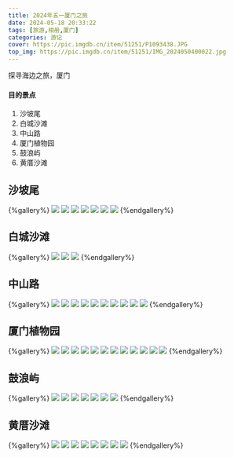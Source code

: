 ```yaml
---
title: 2024年五一厦门之旅
date: 2024-05-18 20:33:22
tags: [旅游,相册,厦门]
categories: 游记
cover: https://pic.imgdb.cn/item/51251/P1093438.JPG
top_img: https://pic.imgdb.cn/item/51251/IMG_2024050400022.jpg
---
```


探寻海边之旅，厦门

#### [](#目的景点 "目的景点")目的景点

1. 沙坡尾
2. 白城沙滩
3. 中山路
4. 厦门植物园
5. 鼓浪屿
6. 黄厝沙滩

## 沙坡尾

{%gallery%}
![](https://pic.imgdb.cn/item/51251/P1093438.JPG)
![](https://pic.imgdb.cn/item/51251/IMG_2024050400015.jpg)
![](https://pic.imgdb.cn/item/51251/P1093423.JPG)
![](https://pic.imgdb.cn/item/51251/P1093432.JPG)
![](https://pic.imgdb.cn/item/51251/P1093437.JPG)
![](https://pic.imgdb.cn/item/51251/P1093447.JPG)
![](https://pic.imgdb.cn/item/51251/P1093446.JPG)
{%endgallery%}

## 白城沙滩

{%gallery%}
![](https://pic.imgdb.cn/item/51251/P1093498.JPG)
![](https://pic.imgdb.cn/item/51251/P1093540.JPG)
![](https://pic.imgdb.cn/item/51251/P1093541.JPG)
{%endgallery%}

## 中山路
{%gallery%}
![](https://pic.imgdb.cn/item/51251/P1093607.JPG)
![](https://pic.imgdb.cn/item/51251/P1093603.JPG)
![](https://pic.imgdb.cn/item/51251/P1093606.JPG)
![](https://pic.imgdb.cn/item/51251/P1093610.JPG)
![](https://pic.imgdb.cn/item/51251/P1093611.JPG)
![](https://pic.imgdb.cn/item/51251/P1093617.JPG)
![](https://pic.imgdb.cn/item/51251/P1093615.JPG)
![](https://pic.imgdb.cn/item/51251/P1093614.JPG)
![](https://pic.imgdb.cn/item/51251/P1093612.JPG)
![](https://pic.imgdb.cn/item/51251/P1093620.JPG)
{%endgallery%}

## 厦门植物园

{%gallery%}
![](https://pic.imgdb.cn/item/51251/P1093631.JPG)
![](https://pic.imgdb.cn/item/51251/P1093635.JPG)
![](https://pic.imgdb.cn/item/51251/P1093639.JPG)
![](https://pic.imgdb.cn/item/51251/P1093642.JPG)
![](https://pic.imgdb.cn/item/51251/P1093644.JPG)
![](https://pic.imgdb.cn/item/51251/P1093676.JPG)
![](https://pic.imgdb.cn/item/51251/P1093677.JPG)
![](https://pic.imgdb.cn/item/51251/P1093680.JPG)
![](https://pic.imgdb.cn/item/51251/P1093684.JPG)
![](https://pic.imgdb.cn/item/51251/P1093708.JPG)
![](https://pic.imgdb.cn/item/51251/P1093710.JPG)
![](https://pic.imgdb.cn/item/51251/P1093715.JPG)
{%endgallery%}

## 鼓浪屿

{%gallery%}
![](https://pic.imgdb.cn/item/51251/IMG_2024050400020.jpg)
![](https://pic.imgdb.cn/item/51251/IMG_2024050400019.jpg)
![](https://pic.imgdb.cn/item/51251/IMG_2024050400018.jpg)
![](https://pic.imgdb.cn/item/51251/P1093801-已增强-NR.jpg)
![](https://pic.imgdb.cn/item/51251/P1093763.jpg)
![](https://pic.imgdb.cn/item/51251/IMG_2024050400023.jpg)
![](https://pic.imgdb.cn/item/51251/IMG_2024050400022.jpg)
{%endgallery%}

## 黄厝沙滩

{%gallery%}
![](https://pic.imgdb.cn/item/51251/IMG_2024050400024.jpg)
![](https://pic.imgdb.cn/item/51251/P1093983.JPG)
![](https://pic.imgdb.cn/item/51251/P1094010.JPG)
![](https://pic.imgdb.cn/item/51251/P1094012.JPG)
![](https://pic.imgdb.cn/item/51251/P1094019.JPG)
![](https://pic.imgdb.cn/item/51251/P1094021.JPG)
![](https://pic.imgdb.cn/item/51251/P1094026.JPG)
![](https://pic.imgdb.cn/item/51251/P1094029.JPG)
{%endgallery%}